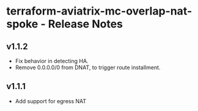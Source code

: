 # terraform-aviatrix-mc-overlap-nat-spoke - Release Notes

## v1.1.2
- Fix behavior in detecting HA.
- Remove 0.0.0.0/0 from DNAT, to trigger route installment.

## v1.1.1
- Add support for egress NAT